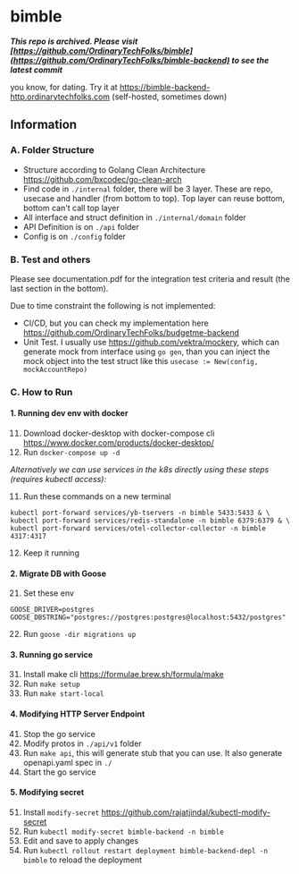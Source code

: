 # bimble
***This repo is archived. Please visit [https://github.com/OrdinaryTechFolks/bimble](https://github.com/OrdinaryTechFolks/bimble-backend) to see the latest commit***

you know, for dating. Try it at https://bimble-backend-http.ordinarytechfolks.com (self-hosted, sometimes down)

## Information
### A. Folder Structure
- Structure according to Golang Clean Architecture https://github.com/bxcodec/go-clean-arch
- Find code in `./internal` folder, there will be 3 layer. These are repo, usecase and handler (from bottom to top). Top layer can reuse bottom, bottom can't call top layer
- All interface and struct definition in `./internal/domain` folder
- API Definition is on `./api` folder
- Config is on `./config` folder

### B. Test and others
Please see documentation.pdf for the integration test criteria and result (the last section in the bottom).

Due to time constraint the following is not implemented:
- CI/CD, but you can check my implementation here https://github.com/OrdinaryTechFolks/budgetme-backend
- Unit Test. I usually use https://github.com/vektra/mockery, which can generate mock from interface using `go gen`, than you can inject the mock object into the test struct like this `usecase := New(config, mockAccountRepo)`

### C. How to Run
#### 1. Running dev env with docker
11. Download docker-desktop with docker-compose cli https://www.docker.com/products/docker-desktop/
12. Run `docker-compose up -d`

*Alternatively we can use services in the k8s directly using these steps (requires kubectl access):*

11. Run these commands on a new terminal
```
kubectl port-forward services/yb-tservers -n bimble 5433:5433 & \
kubectl port-forward services/redis-standalone -n bimble 6379:6379 & \
kubectl port-forward services/otel-collector-collector -n bimble 4317:4317
```
12. Keep it running

#### 2. Migrate DB with Goose
21. Set these env
```
GOOSE_DRIVER=postgres
GOOSE_DBSTRING="postgres://postgres:postgres@localhost:5432/postgres"
```
22. Run `goose -dir migrations up`

#### 3. Running go service
31. Install make cli https://formulae.brew.sh/formula/make
32. Run `make setup`
33. Run `make start-local`

#### 4. Modifying HTTP Server Endpoint
41. Stop the go service
42. Modify protos in `./api/v1` folder
43. Run `make api`, this will generate stub that you can use. It also generate openapi.yaml spec in `./`
44. Start the go service

#### 5. Modifying secret
51. Install `modify-secret` https://github.com/rajatjindal/kubectl-modify-secret
52. Run `kubectl modify-secret bimble-backend -n bimble`
53. Edit and save to apply changes
54. Run `kubectl rollout restart deployment bimble-backend-depl -n bimble` to reload the deployment
